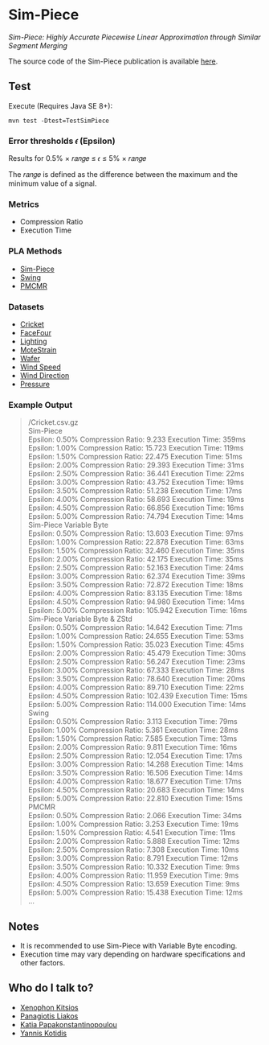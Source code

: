 # Sim-Piece
*Sim-Piece: Highly Accurate Piecewise Linear Approximation through Similar Segment Merging*

The source code of the Sim-Piece publication is available [here](https://github.com/xkitsios/Sim-Piece/releases/tag/Paper_Edition). 

## Test
Execute (Requires Java SE 8+):

```
mvn test -Dtest=TestSimPiece
```

### Error thresholds 𝜖 (Epsilon)
Results for 0.5% × 𝑟𝑎𝑛𝑔𝑒 ≤ 𝜖 ≤ 5% × 𝑟𝑎𝑛𝑔𝑒

The 𝑟𝑎𝑛𝑔𝑒 is defined as the difference between the maximum and the minimum value of a signal.

### Metrics
- Compression Ratio
- Execution Time


### PLA Methods
- [Sim-Piece](http://vldb.org/pvldb/volumes/16/paper/Sim-Piece%3A%20Highly%20Accurate%20Piecewise%20Linear%20Approximation%20through%20Similar%20Segment%20Merging)
- [Swing](https://dl.acm.org/doi/10.14778/1687627.1687645)
- [PMCMR](https://ieeexplore.ieee.org/document/1260811)


### Datasets

- [Cricket](https://www.cs.ucr.edu/~eamonn/time_series_data_2018)
- [FaceFour](https://www.cs.ucr.edu/~eamonn/time_series_data_2018)
- [Lighting](https://www.cs.ucr.edu/~eamonn/time_series_data_2018)
- [MoteStrain](https://www.cs.ucr.edu/~eamonn/time_series_data_2018)
- [Wafer](https://www.cs.ucr.edu/~eamonn/time_series_data_2018)
- [Wind Speed](https://data.neonscience.org/data-products/DP1.20059.001/RELEASE-2022)
- [Wind Direction](https://data.neonscience.org/data-products/DP1.20059.001/RELEASE-2022)
- [Pressure](https://data.neonscience.org/data-products/DP1.20004.001/RELEASE-2022)

### Example Output
>/Cricket.csv.gz  
>Sim-Piece  
>Epsilon: 0.50%	Compression Ratio: 9.233	Execution Time: 359ms  
>Epsilon: 1.00%	Compression Ratio: 15.723	Execution Time: 119ms  
>Epsilon: 1.50%	Compression Ratio: 22.475	Execution Time: 51ms  
>Epsilon: 2.00%	Compression Ratio: 29.393	Execution Time: 31ms  
>Epsilon: 2.50%	Compression Ratio: 36.441	Execution Time: 22ms  
>Epsilon: 3.00%	Compression Ratio: 43.752	Execution Time: 19ms  
>Epsilon: 3.50%	Compression Ratio: 51.238	Execution Time: 17ms  
>Epsilon: 4.00%	Compression Ratio: 58.693	Execution Time: 19ms  
>Epsilon: 4.50%	Compression Ratio: 66.856	Execution Time: 16ms  
>Epsilon: 5.00%	Compression Ratio: 74.794	Execution Time: 14ms  
>Sim-Piece Variable Byte  
>Epsilon: 0.50%	Compression Ratio: 13.603	Execution Time: 97ms  
>Epsilon: 1.00%	Compression Ratio: 22.878	Execution Time: 63ms  
>Epsilon: 1.50%	Compression Ratio: 32.460	Execution Time: 35ms  
>Epsilon: 2.00%	Compression Ratio: 42.175	Execution Time: 35ms  
>Epsilon: 2.50%	Compression Ratio: 52.163	Execution Time: 24ms  
>Epsilon: 3.00%	Compression Ratio: 62.374	Execution Time: 39ms  
>Epsilon: 3.50%	Compression Ratio: 72.872	Execution Time: 18ms  
>Epsilon: 4.00%	Compression Ratio: 83.135	Execution Time: 18ms  
>Epsilon: 4.50%	Compression Ratio: 94.980	Execution Time: 14ms  
>Epsilon: 5.00%	Compression Ratio: 105.942	Execution Time: 16ms  
>Sim-Piece Variable Byte & ZStd  
>Epsilon: 0.50%	Compression Ratio: 14.642	Execution Time: 71ms  
>Epsilon: 1.00%	Compression Ratio: 24.655	Execution Time: 53ms  
>Epsilon: 1.50%	Compression Ratio: 35.023	Execution Time: 45ms  
>Epsilon: 2.00%	Compression Ratio: 45.479	Execution Time: 30ms  
>Epsilon: 2.50%	Compression Ratio: 56.247	Execution Time: 23ms  
>Epsilon: 3.00%	Compression Ratio: 67.333	Execution Time: 28ms  
>Epsilon: 3.50%	Compression Ratio: 78.640	Execution Time: 20ms  
>Epsilon: 4.00%	Compression Ratio: 89.710	Execution Time: 22ms  
>Epsilon: 4.50%	Compression Ratio: 102.439	Execution Time: 15ms  
>Epsilon: 5.00%	Compression Ratio: 114.000	Execution Time: 14ms  
>Swing  
>Epsilon: 0.50%	Compression Ratio: 3.113	Execution Time: 79ms  
>Epsilon: 1.00%	Compression Ratio: 5.361	Execution Time: 28ms  
>Epsilon: 1.50%	Compression Ratio: 7.585	Execution Time: 13ms  
>Epsilon: 2.00%	Compression Ratio: 9.811	Execution Time: 16ms  
>Epsilon: 2.50%	Compression Ratio: 12.054	Execution Time: 17ms  
>Epsilon: 3.00%	Compression Ratio: 14.268	Execution Time: 14ms  
>Epsilon: 3.50%	Compression Ratio: 16.506	Execution Time: 14ms  
>Epsilon: 4.00%	Compression Ratio: 18.677	Execution Time: 17ms  
>Epsilon: 4.50%	Compression Ratio: 20.683	Execution Time: 14ms  
>Epsilon: 5.00%	Compression Ratio: 22.810	Execution Time: 15ms  
>PMCMR  
>Epsilon: 0.50%	Compression Ratio: 2.066	Execution Time: 34ms  
>Epsilon: 1.00%	Compression Ratio: 3.253	Execution Time: 19ms  
>Epsilon: 1.50%	Compression Ratio: 4.541	Execution Time: 11ms  
>Epsilon: 2.00%	Compression Ratio: 5.888	Execution Time: 12ms  
>Epsilon: 2.50%	Compression Ratio: 7.308	Execution Time: 10ms  
>Epsilon: 3.00%	Compression Ratio: 8.791	Execution Time: 12ms  
>Epsilon: 3.50%	Compression Ratio: 10.332	Execution Time: 9ms  
>Epsilon: 4.00%	Compression Ratio: 11.959	Execution Time: 9ms  
>Epsilon: 4.50%	Compression Ratio: 13.659	Execution Time: 9ms  
>Epsilon: 5.00%	Compression Ratio: 15.438	Execution Time: 12ms  
>...

## Notes
- It is recommended to use Sim-Piece with Variable Byte encoding.
- Execution time may vary depending on hardware specifications and other factors.

## Who do I talk to?
- [Xenophon Kitsios](https://xkitsios.github.io/)
- [Panagiotis Liakos](https://cgi.di.uoa.gr/~p.liakos/)
- [Katia Papakonstantinopoulou](https://www2.aueb.gr/users/katia/)
- [Yannis Kotidis](http://pages.cs.aueb.gr/~kotidis/)
